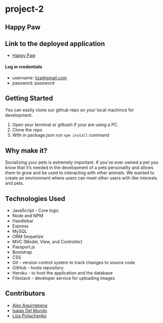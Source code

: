 # project-2
## Happy Paw

## Link to the deployed application
-   [Happy Paw](https://happypaw.herokuapp.com/)
#### Log in credentials 
- username: liza@gmail.com
- password: password
## Getting Started 
You can easily clone our github repo on your local machince for development. 
1. Open your terminal or gitbash if your are using a PC.
2. Clone the repo
3. With in package.json run `npm install` command

## Why make it?
Socializing your pets is extremely important. If you’ve ever owned a pet you know that it’s needed in the development of a pets personality and allows them to grow and be used to interacting with other animals. 
We wanted to create an environment where users can meet other users with like interests and pets.

## Technologies Used
- JavaScript - Core logic
- Node and NPM
- Handlebar
- Express
- MySQL
- ORM Sequelize
- MVC (Model, View, and Controller)
- Passport.js
- Bootstrap
- CSS
- Git - version control system to track changes to source code
- GitHub - hosts repository
- Heroku - to host the application and the database
- Filestack - developer service for uploading images
## Contributors
- [Alex Aguirrebena](https://github.com/Anotherarod)
- [Isaias Del Mundo](https://github.com/idelmundo)
- [Liza Poliachenko](https://github.com/liza-p)
